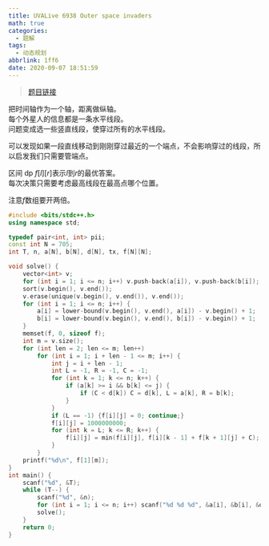 ```yaml
---
title: UVALive 6938 Outer space invaders
math: true
categories:
  - 题解
tags:
  - 动态规划
abbrlink: 1ff6
date: 2020-09-07 18:51:59
---
```



>[题目链接](https://vjudge.net/problem/UVALive-6938)  

把时间轴作为一个轴，距离做纵轴。  
每个外星人的信息都是一条水平线段。  
问题变成选一些竖直线段，使穿过所有的水平线段。  

可以发现如果一段直线移动到刚刚穿过最近的一个端点，不会影响穿过的线段，所以启发我们只需要管端点。  

区间 dp $f[l][r]$表示$l$到$r$的最优答案。  
每次决策只需要考虑最高线段在最高点哪个位置。  

注意$f$数组要开两倍。  

```cpp
#include <bits/stdc++.h>
using namespace std;

typedef pair<int, int> pii;
const int N = 705;
int T, n, a[N], b[N], d[N], tx, f[N][N];

void solve() {
    vector<int> v;
    for (int i = 1; i <= n; i++) v.push-back(a[i]), v.push-back(b[i]);
    sort(v.begin(), v.end());
    v.erase(unique(v.begin(), v.end()), v.end());
    for (int i = 1; i <= n; i++) {
    	a[i] = lower-bound(v.begin(), v.end(), a[i]) - v.begin() + 1;
    	b[i] = lower-bound(v.begin(), v.end(), b[i]) - v.begin() + 1;
    }
    memset(f, 0, sizeof f);
    int m = v.size();
    for (int len = 2; len <= m; len++)
    	for (int i = 1; i + len - 1 <= m; i++) {
    		int j = i + len - 1;
    		int L = -1, R = -1, C = -1;
    		for (int k = 1; k <= n; k++) {
    			if (a[k] >= i && b[k] <= j) {
    				if (C < d[k]) C = d[k], L = a[k], R = b[k];
    			}
    		}
    		if (L == -1) {f[i][j] = 0; continue;}
            f[i][j] = 1000000000;
            for (int k = L; k <= R; k++) {
                f[i][j] = min(f[i][j], f[i][k - 1] + f[k + 1][j] + C);
            }
    	}
    printf("%d\n", f[1][m]);
}
int main() {
    scanf("%d", &T);
    while (T--) {
    	scanf("%d", &n);
    	for (int i = 1; i <= n; i++) scanf("%d %d %d", &a[i], &b[i], &d[i]);
        solve();
    }
    return 0;
}
```